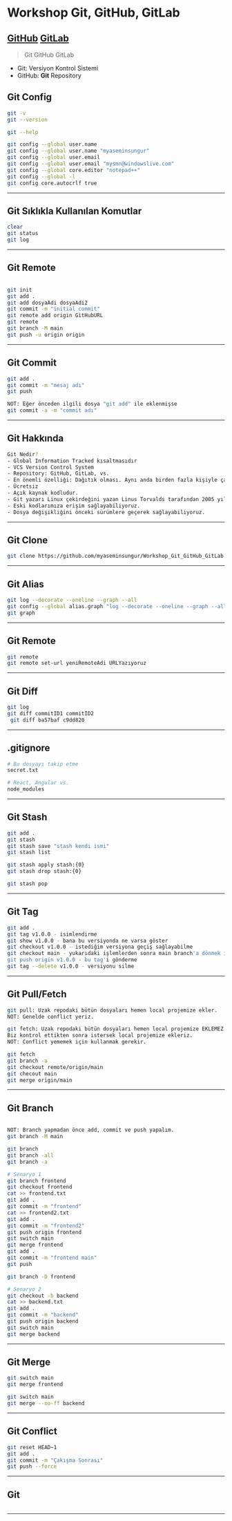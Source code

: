 # Workshop Git, GitHub, GitLab
[GitHub]()
[GitLab]()
---

 > Git
 > GitHub
 > GitLab

 - Git: Versiyon Kontrol Sistemi
 - GitHub: **Git** Repository

## Git Config
```sh
git -v
git --version

git --help

git config --global user.name
git config --global user.name "myaseminsungur"
git config --global user.email
git config --global user.email "mysmn@windowslive.com"
git config --global core.editor "notepad++"
git config --global -l
git config core.autocrlf true
```
---


## Git Sıklıkla Kullanılan Komutlar
```sh
clear
git status
git log
```
---


## Git Remote
```sh

git init
git add .
git add dosyaAdi dosyaAdi2
git commit -m "initial commit"
git remote add origin GitHubURL
git remote
git branch -M main
git push -u origin origin
```
---


## Git Commit
```sh
git add .
git commit -m "mesaj adı"
git push

NOT: Eğer önceden ilgili dosya "git add" ile eklenmişse 
git commit -a -m "commit adı" 
```
---


## Git Hakkında
```sh
Git Nedir?
- Global Information Tracked kısaltmasıdır
- VCS Version Control System
- Repository: GitHub, GitLab, vs. 
- En önemli özelliği: Dağıtık olması. Aynı anda birden fazla kişiyle çalışabiliriz.
- Ücretsiz
- Açık kaynak kodludur. 
- Git yazarı Linux çekirdeğini yazan Linus Torvalds tarafından 2005 yılında yazılıyor.
- Eski kodlarımıza erişim sağlayabiliyoruz. 
- Dosya değişikliğini önceki sürümlere geçerek sağlayabiliyoruz.
```
---




## Git Clone
```sh
git clone https://github.com/myaseminsungur/Workshop_Git_GitHub_GitLab.git
```
---


## Git Alias
```sh
git log --decorate --oneline --graph --all
git config --global alias.graph "log --decorate --oneline --graph --all"
git graph
```
---


## Git Remote
```sh
git remote 
git remote set-url yeniRemoteAdi URLYazıyoruz
```
---


## Git Diff
```sh
git log
git diff commitID1 commitID2
 git diff ba57baf c9dd820
```
---


## .gitignore
```sh
# Bu dosyayı takip etme
secret.txt

# React, Angular vs.
node_modules

```
---

## Git Stash
```sh
git add .
git stash
git stash save "stash kendi ismi"
git stash list

git stash apply stash:{0}
git stash drop stash:{0}

git stash pop
```
---

## Git Tag
```sh
git add .
git tag v1.0.0 - isimlendirme
git show v1.0.0 - bana bu versiyonda ne varsa göster
git checkout v1.0.0 - istediğim versiyona geçiş sağlayabilme
git checkout main - yukarıdaki işlemlerden sonra main branch'a dönmek istediğimde bunu kullanırım
git push origin v1.0.0 - bu tag'i gönderme
git tag --delete v1.0.0 - versiyonu silme
```
---

## Git Pull/Fetch
```sh
git pull: Uzak repodaki bütün dosyaları hemen local projemize ekler.
NOT: Genelde conflict yeriz.

git fetch: Uzak repodaki bütün dosyaları hemen local projemize EKLEMEZ.
Biz kontrol ettikten sonra istersek local projemize ekleriz.
NOT: Conflict yememek için kullanmak gerekir.

git fetch
git branch -a
git checkout remote/origin/main
git checout main
git merge origin/main
```
---

## Git Branch
```sh

NOT: Branch yapmadan önce add, commit ve push yapalım.
git branch -M main

git branch
git branch -all
git branch -a

# Senaryo 1
git branch frontend
git checkout frontend
cat >> frontend.txt
git add .
git commit -m "frontend"
cat >> frontend2.txt
git add .
git commit -m "frontend2"
git push origin frontend
git switch main
git merge frontend
git add .
git commit -m "frontend main"
git push

git branch -D frontend

# Senaryo 2
git checkout -b backend
cat >> backend.txt
git add .
git commit -m "backend"
git push origin backend
git switch main
git merge backend
```
---

## Git Merge
```sh
git switch main
git merge frontend

git switch main
git merge --no-ff backend
```
---

## Git Conflict
```sh
git reset HEAD~1
git add .
git commit -m "Çakışma Sonrası"
git push --force

```
---

## Git
```sh

```
---


